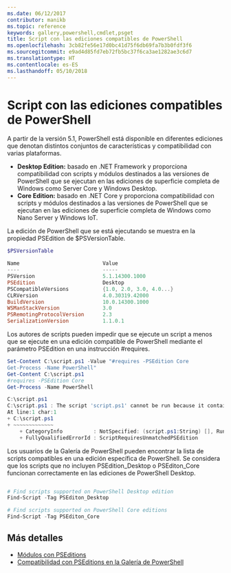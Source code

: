 ```yaml
---
ms.date: 06/12/2017
contributor: manikb
ms.topic: reference
keywords: gallery,powershell,cmdlet,psget
title: Script con las ediciones compatibles de PowerShell
ms.openlocfilehash: 3cb82fe56e17d0bc41d75f6db69fa7b3b0fdf3f6
ms.sourcegitcommit: e9ad4d85fd7eb72fb5bc37f6ca3ae1282ae3c6d7
ms.translationtype: HT
ms.contentlocale: es-ES
ms.lasthandoff: 05/10/2018
---
```

# <a name="script-with-compatible-powershell-editions"></a>Script con las ediciones compatibles de PowerShell

A partir de la versión 5.1, PowerShell está disponible en diferentes ediciones que denotan distintos conjuntos de características y compatibilidad con varias plataformas.

- **Desktop Edition:** basado en .NET Framework y proporciona compatibilidad con scripts y módulos destinados a las versiones de PowerShell que se ejecutan en las ediciones de superficie completa de Windows como Server Core y Windows Desktop.
- **Core Edition:** basado en .NET Core y proporciona compatibilidad con scripts y módulos destinados a las versiones de PowerShell que se ejecutan en las ediciones de superficie completa de Windows como Nano Server y Windows IoT.

La edición de PowerShell que se está ejecutando se muestra en la propiedad PSEdition de $PSVersionTable.

```powershell
$PSVersionTable

Name                           Value
----                           -----
PSVersion                      5.1.14300.1000
PSEdition                      Desktop
PSCompatibleVersions           {1.0, 2.0, 3.0, 4.0...}
CLRVersion                     4.0.30319.42000
BuildVersion                   10.0.14300.1000
WSManStackVersion              3.0
PSRemotingProtocolVersion      2.3
SerializationVersion           1.1.0.1
```

Los autores de scripts pueden impedir que se ejecute un script a menos que se ejecute en una edición compatible de PowerShell mediante el parámetro PSEdition en una instrucción #requires.

```powershell
Set-Content C:\script.ps1 -Value "#requires -PSEdition Core
Get-Process -Name PowerShell"
Get-Content C:\script.ps1
#requires -PSEdition Core
Get-Process -Name PowerShell

C:\script.ps1
C:\script.ps1 : The script 'script.ps1' cannot be run because it contained a "#requires" statement for PowerShell Core edition. The edition of PowerShell that is required by the script does not match the currently running PowerShell Desktop edition.
At line:1 char:1
+ C:\script.ps1
+ ~~~~~~~~~~~~~
    + CategoryInfo          : NotSpecified: (script.ps1:String) [], RuntimeException
    + FullyQualifiedErrorId : ScriptRequiresUnmatchedPSEdition
```

Los usuarios de la Galería de PowerShell pueden encontrar la lista de scripts compatibles en una edición específica de PowerShell.
Se considera que los scripts que no incluyen PSEdition_Desktop o PSEditon_Core funcionan correctamente en las ediciones de PowerShell Desktop.

```powershell

# Find scripts supported on PowerShell Desktop edition
Find-Script -Tag PSEditon_Desktop

# Find scripts supported on PowerShell Core editions
Find-Script -Tag PSEditon_Core

```

## <a name="more-details"></a>Más detalles

- [Módulos con PSEditions](module-psedition-support.md)
- [Compatibilidad con PSEditions en la Galería de PowerShell](../how-to/finding-items/searching-by-psedition.md)